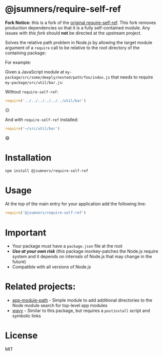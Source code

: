 @jsumners/require-self-ref
================

**Fork Notice:** this is a fork of the [original require-self-ref][original].
This fork removes production dependencies so that it is a fully self-contained
module. Any issues with *this fork* should **not** be directed at the upstream
project.

Solves the relative path problem in Node.js by allowing the target module argument of a `require` call to be relative to the root directory of the containing package:

For example:

Given a JavaScript module at `my-package/src/some/deeply/nested/path/foo/index.js` that needs to require `my-package/src/util/bar.js`:


Without `require-self-ref`:

```javascript
require('../../../../../../util/bar')
```

:confused:

And _with_ `require-self-ref` installed:

```javascript
require('~/src/util/bar')
```

:smile:

[original]: https://github.com/patrick-steele-idem/require-self-ref

# Installation

```bash
npm install @jsumners/require-self-ref
```

# Usage

At the top of the main entry for your application add the following line:

```javascript
require('@jsumners/require-self-ref')
```

# Important

- Your package must have a `package.json` file at the root
- ***Use at your own risk*** (this package monkey-patches the Node.js require system and it depends on internals of Node.js that may change in the future)
- Compatible with all versions of Node.js

# Related projects:

- [app-module-path](https://github.com/patrick-steele-idem/app-module-path-node) - Simple module to add additional directories to the Node module search for top-level app modules
- [wavy](https://github.com/kolodny/wavy) - Similar to this package, but requires a `postinstall` script and symbolic links

# License

MIT
